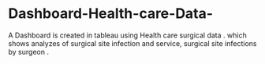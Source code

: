 # Dashboard-Health-care-Data-
A Dashboard is  created in tableau using Health care surgical data . which shows analyzes of surgical site infection and service, surgical site infections by surgeon .
